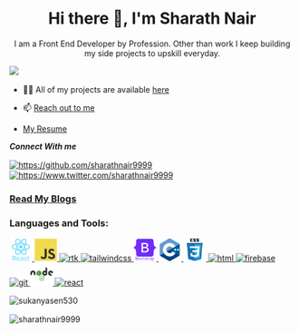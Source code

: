 <h1 align="center">Hi there 👋, I'm Sharath Nair</h1>
<p align="center">I am a Front End Developer by Profession. Other than work I keep building my side projects to upskill everyday.</p>

![](https://komarev.com/ghpvc/?username=sharathnair9999&color=blue)


- 👨‍💻 All of my projects are available [here](https://sharath-nair.vercel.app/)

- 📫 [Reach out to me](mailto:sharathnair9999@gmail.com)

- [My Resume](https://cdn.sanity.io/files/hl8ayhlw/production/19357a30fa98394787b42e2c9873408bc0bebd88.pdf)

***Connect With me***

<p align="left">
<a href="https://www.linkedin.com/in/sharath99/" target="_blank" rel="noreferrer"><img align="center" src="https://raw.githubusercontent.com/rahuldkjain/github-profile-readme-generator/master/src/images/icons/Social/linked-in-alt.svg" alt="https://github.com/sharathnair9999" height="30" width="40" /></a>
  <a href="https://www.twitter.com/sharathnair9999" target="_blank" rel="noreferrer"><img align="center" src="https://cdn.jsdelivr.net/gh/devicons/devicon/icons/twitter/twitter-original.svg" alt="https://www.twitter.com/sharathnair9999" height="30" width="40" /></a>
</p>

### [Read My Blogs](https://sharathcodes.hashnode.dev/)

<h3 align="left">Languages and Tools:</h3>
<p align="left">
  <a href="https://reactjs.org/" target="_blank" rel="noreferrer"> <img src="https://raw.githubusercontent.com/devicons/devicon/master/icons/react/react-original-wordmark.svg" alt="react" width="40" height="40"/> </a> 
  <a href="https://developer.mozilla.org/en-US/docs/Web/JavaScript" target="_blank" rel="noreferrer"> <img src="https://raw.githubusercontent.com/devicons/devicon/master/icons/javascript/javascript-original.svg" alt="javascript" width="40" height="40"/> </a> 
   <a href="https://redux.js.org/" target="_blank" rel="noreferrer">
          <img
            src="https://res.cloudinary.com/sharath-media-library/image/upload/v1653754223/social%20media/icons8-redux-48_whl4yx.png"
            alt="rtk"
            width="50"
            height="50"
          />
        </a>
        <a href="https://tailwindcss.com/" target="_blank" rel="noreferrer">
          <img
            src="https://res.cloudinary.com/sharath-media-library/image/upload/v1653754223/social%20media/tailwind-css_mzocmr.svg"
            alt="tailwindcss"
            width="50"
            height="50"
          />
        </a>
  <a href="https://getbootstrap.com" target="_blank" rel="noreferrer"> <img src="https://raw.githubusercontent.com/devicons/devicon/master/icons/bootstrap/bootstrap-plain-wordmark.svg" alt="bootstrap" width="40" height="40"/> </a>
  <a href="https://www.w3schools.com/cpp/" target="_blank" rel="noreferrer"> <img src="https://raw.githubusercontent.com/devicons/devicon/master/icons/cplusplus/cplusplus-original.svg" alt="cplusplus" width="40" height="40"/> </a> 
  <a href="https://www.w3schools.com/css/" target="_blank" rel="noreferrer"> <img src="https://raw.githubusercontent.com/devicons/devicon/master/icons/css3/css3-original-wordmark.svg" alt="css3" width="40" height="40"/> </a> 
    <a href="https://developer.mozilla.org/en-US/docs/Web/HTML" target="_blank" rel="noreferrer"> <img src="https://cdn.jsdelivr.net/gh/devicons/devicon/icons/html5/html5-original.svg" alt="html" width="40" height="40"/> </a> 
  <a href="https://firebase.google.com/" target="_blank" rel="noreferrer"> <img src="https://www.vectorlogo.zone/logos/firebase/firebase-icon.svg" alt="firebase" width="40" height="40"/> </a> 
  <a href="https://git-scm.com/" target="_blank" rel="noreferrer"> <img src="https://www.vectorlogo.zone/logos/git-scm/git-scm-icon.svg" alt="git" width="40" height="40"/> </a>  
  <a href="https://nodejs.org" target="_blank" rel="noreferrer"> <img src="https://raw.githubusercontent.com/devicons/devicon/master/icons/nodejs/nodejs-original-wordmark.svg" alt="nodejs" width="40" height="40"/> </a> 
  <a href ="https://www.java.com/en/" target="_blank" rel="noreferrer"><img src="https://cdn.jsdelivr.net/gh/devicons/devicon/icons/java/java-original.svg" alt="react" width="40" height="40" /></a>
</p>

<p><img align="center" src="https://github-readme-stats.vercel.app/api/top-langs?username=sharathnair9999&show_icons=true&locale=en&layout=compact" alt="sukanyasen530" /></p>

<p><img align="center" src="https://github-readme-streak-stats.herokuapp.com/?user=sharathnair9999&" alt="sharathnair9999" /></p>
